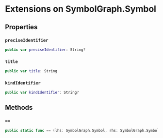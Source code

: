 # Extensions on SymbolGraph.Symbol

## Properties

### `preciseIdentifier`

``` swift
public var preciseIdentifier: String? 
```

### `title`

``` swift
public var title: String 
```

### `kindIdentifier`

``` swift
public var kindIdentifier: String? 
```

## Methods

### `==`

``` swift
public static func == (lhs: SymbolGraph.Symbol, rhs: SymbolGraph.Symbol) -> Bool 
```
